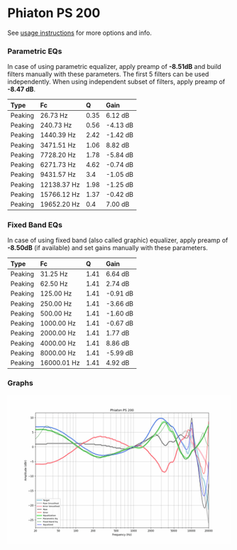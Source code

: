 # Phiaton PS 200
See [usage instructions](https://github.com/jaakkopasanen/AutoEq#usage) for more options and info.

### Parametric EQs
In case of using parametric equalizer, apply preamp of **-8.51dB** and build filters manually
with these parameters. The first 5 filters can be used independently.
When using independent subset of filters, apply preamp of **-8.47 dB**.

| Type    | Fc          |    Q | Gain     |
|:--------|:------------|:-----|:---------|
| Peaking | 26.73 Hz    | 0.35 | 6.12 dB  |
| Peaking | 240.73 Hz   | 0.56 | -4.13 dB |
| Peaking | 1440.39 Hz  | 2.42 | -1.42 dB |
| Peaking | 3471.51 Hz  | 1.06 | 8.82 dB  |
| Peaking | 7728.20 Hz  | 1.78 | -5.84 dB |
| Peaking | 6271.73 Hz  | 4.62 | -0.74 dB |
| Peaking | 9431.57 Hz  | 3.4  | -1.05 dB |
| Peaking | 12138.37 Hz | 1.98 | -1.25 dB |
| Peaking | 15766.12 Hz | 1.37 | -0.42 dB |
| Peaking | 19652.20 Hz | 0.4  | 7.00 dB  |

### Fixed Band EQs
In case of using fixed band (also called graphic) equalizer, apply preamp of **-8.50dB**
(if available) and set gains manually with these parameters.

| Type    | Fc          |    Q | Gain     |
|:--------|:------------|:-----|:---------|
| Peaking | 31.25 Hz    | 1.41 | 6.64 dB  |
| Peaking | 62.50 Hz    | 1.41 | 2.74 dB  |
| Peaking | 125.00 Hz   | 1.41 | -0.91 dB |
| Peaking | 250.00 Hz   | 1.41 | -3.66 dB |
| Peaking | 500.00 Hz   | 1.41 | -1.60 dB |
| Peaking | 1000.00 Hz  | 1.41 | -0.67 dB |
| Peaking | 2000.00 Hz  | 1.41 | 1.77 dB  |
| Peaking | 4000.00 Hz  | 1.41 | 8.86 dB  |
| Peaking | 8000.00 Hz  | 1.41 | -5.99 dB |
| Peaking | 16000.01 Hz | 1.41 | 4.92 dB  |

### Graphs
![](./Phiaton%20PS%20200.png)